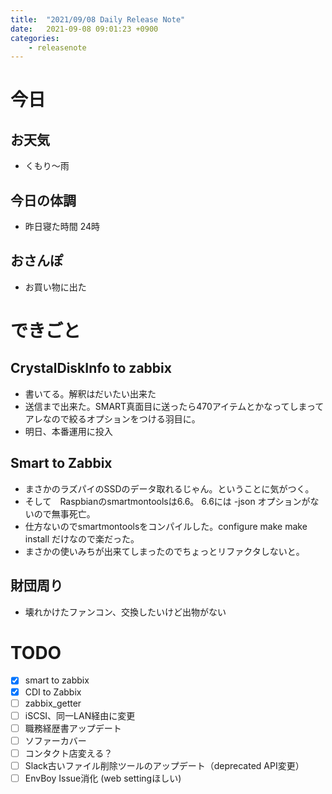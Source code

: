 ```yaml
---
title:  "2021/09/08 Daily Release Note"
date:   2021-09-08 09:01:23 +0900
categories:
	- releasenote
---
```

# 今日

## お天気

* くもり〜雨

## 今日の体調

* 昨日寝た時間 24時

## おさんぽ

* お買い物に出た

# できごと

## CrystalDiskInfo to zabbix

* 書いてる。解釈はだいたい出来た
* 送信まで出来た。SMART真面目に送ったら470アイテムとかなってしまってアレなので絞るオプションをつける羽目に。
* 明日、本番運用に投入

## Smart to Zabbix

* まさかのラズパイのSSDのデータ取れるじゃん。ということに気がつく。
* そして　Raspbianのsmartmontoolsは6.6。 6.6には -json オプションがないので無事死亡。
* 仕方ないのでsmartmontoolsをコンパイルした。configure make make install だけなので楽だった。
* まさかの使いみちが出来てしまったのでちょっとリファクタしないと。

## 財団周り

* 壊れかけたファンコン、交換したいけど出物がない

# TODO 

- [x] smart to zabbix
- [x] CDI to Zabbix
- [ ] zabbix_getter
- [ ] iSCSI、同一LAN経由に変更
- [ ] 職務経歴書アップデート
- [ ] ソファーカバー
- [ ] コンタクト店変える？
- [ ] Slack古いファイル削除ツールのアップデート（deprecated API変更）
- [ ] EnvBoy Issue消化 (web settingほしい)
